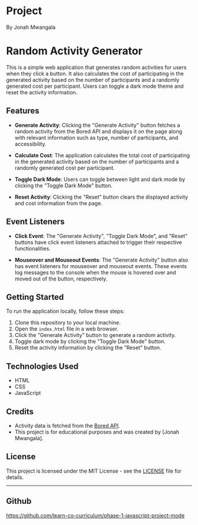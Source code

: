 # Project
By Jonah Mwangala
# Random Activity Generator

This is a simple web application that generates random activities for users when they click a button. It also calculates the cost of participating in the generated activity based on the number of participants and a randomly generated cost per participant. Users can toggle a dark mode theme and reset the activity information.

## Features

- **Generate Activity**: Clicking the "Generate Activity" button fetches a random activity from the Bored API and displays it on the page along with relevant information such as type, number of participants, and accessibility.

- **Calculate Cost**: The application calculates the total cost of participating in the generated activity based on the number of participants and a randomly generated cost per participant.

- **Toggle Dark Mode**: Users can toggle between light and dark mode by clicking the "Toggle Dark Mode" button.

- **Reset Activity**: Clicking the "Reset" button clears the displayed activity and cost information from the page.

## Event Listeners

- **Click Event**: The "Generate Activity", "Toggle Dark Mode", and "Reset" buttons have click event listeners attached to trigger their respective functionalities.

- **Mouseover and Mouseout Events**: The "Generate Activity" button also has event listeners for mouseover and mouseout events. These events log messages to the console when the mouse is hovered over and moved out of the button, respectively.

## Getting Started

To run the application locally, follow these steps:

1. Clone this repository to your local machine.
2. Open the `index.html` file in a web browser.
3. Click the "Generate Activity" button to generate a random activity.
4. Toggle dark mode by clicking the "Toggle Dark Mode" button.
5. Reset the activity information by clicking the "Reset" button.

## Technologies Used

- HTML
- CSS
- JavaScript

## Credits

- Activity data is fetched from the [Bored API](http://www.boredapi.com/api/activity/).
- This project is for educational purposes and was created by [Jonah Mwangala].

## License

This project is licensed under the MIT License - see the [LICENSE](LICENSE) file for details.

---
## Github
https://github.com/learn-co-curriculum/phase-1-javascript-project-mode
